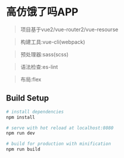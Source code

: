 # 高仿饿了吗APP

> 项目基于vue2/vue-router2/vue-resourse

> 构建工具:vue-cli(webpack)

> 预处理器:sass(scss)

> 语法检查:es-lint

> 布局:flex

## Build Setup

``` bash
# install dependencies
npm install

# serve with hot reload at localhost:8080
npm run dev

# build for production with minification
npm run build
```

